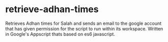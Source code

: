 # retrieve-adhan-times
Retrieves Adhan times for Salah and sends an email to the google account that has given permission for the script to run within its workspace. Written in Google's Appscript thats based on es6 javascript.
